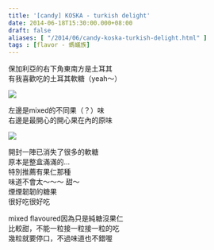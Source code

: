 ```yaml
---
title: '[candy] KOSKA - turkish delight'
date: 2014-06-18T15:30:00.000+08:00
draft: false
aliases: [ "/2014/06/candy-koska-turkish-delight.html" ]
tags : [flavor - 螞蟻族]
---
```


保加利亞的右下角東南方是土耳其  
有我喜歡吃的土耳其軟糖（yeah～）  

![](/images/koska.jpg)

左邊是mixed的不同果（？）味  
右邊是最開心的開心果在內的原味  

![](/images/koska1.jpg)

開封一陣已消失了很多的軟糖  
原本是整盒滿滿的...  
特別推薦有果仁那種  
味道不會太～～～ 甜～  
煙煙韌韌的糖果  
很好吃很好吃  
  
mixed flavoured因為只是純糖沒果仁  
比較甜，不能一粒接一粒接一粒的吃  
幾粒就要停口，不過味道也不錯喔

